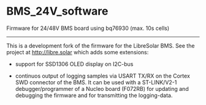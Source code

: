 # BMS_24V_software
Firmware for 24/48V BMS board using bq76930 (max. 10s cells)

---

This is a development fork of the firmware for the LibreSolar BMS. See the project at http://libre.solar
which adds some extensions:

- support for SSD1306 OLED display on I2C-bus

- continuos output of logging samples via USART TX/RX on the Cortex SWD connector of the BMS. 
It can be used with a ST-LINK/V2-1 debugger/programmer of a Nucleo board (F072RB) for updating and debugging 
the firmware and for transmitting the logging-data.


